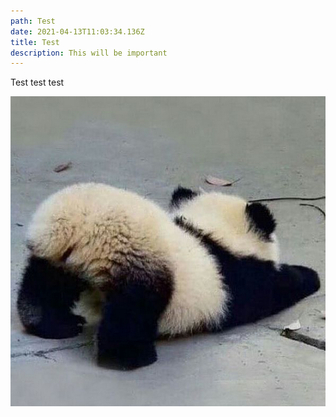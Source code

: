 ```yaml
---
path: Test
date: 2021-04-13T11:03:34.136Z
title: Test
description: This will be important
---
```

Test test test



![](../assets/panda.png)